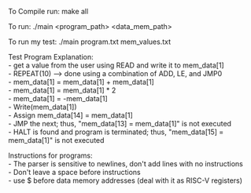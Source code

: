 To Compile run:
    make all

To run:
    ./main <program_path> <data_mem_path>

To run my test:
    ./main program.txt mem_values.txt

Test Program Explanation: <br/>
    - get a value from the user using READ and write it to mem_data[1] <br/>
    - REPEAT(10)  --> done using a combination of ADD, LE, and JMP0 <br/>
        - mem_data[1] = mem_data[1] + mem_data[1] <br/>
        - mem_data[1] = mem_data[1] * 2 <br/>
        - mem_data[1] = -mem_data[1] <br/>
        - Write(mem_data[1]) <br/>
    - Assign mem_data[14] = mem_data[1] <br/>
    - JMP the next; thus,  "mem_data[13] = mem_data[1]" is not executed <br/>
    - HALT is found and program is terminated; thus, "mem_data[15] = mem_data[1]" is not executed <br/>

Instructions for programs: <br/>
    - The parser is sensitive to newlines, don't add lines with no instructions <br/>
    - Don't leave a space before instructions <br/>
    - use $ before data memory addresses (deal with it as RISC-V registers) <br/>

